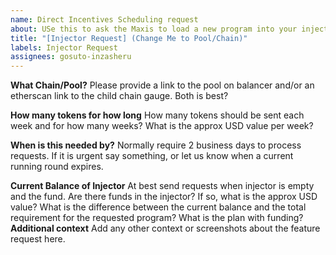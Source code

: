 ```yaml
---
name: Direct Incentives Scheduling request
about: USe this to ask the Maxis to load a new program into your injector
title: "[Injector Request] (Change Me to Pool/Chain)"
labels: Injector Request
assignees: gosuto-inzasheru
---
```


**What Chain/Pool?**
Please provide a link to the pool on balancer and/or an etherscan link to the child chain gauge. Both is best?

**How many tokens for how long**
How many tokens should be sent each week and for how many weeks? What is the approx USD value per week?

**When is this needed by?**
Normally require 2 business days to process requests. If it is urgent say something, or let us know when a current running round expires.

**Current Balance of Injector**
At best send requests when injector is empty and the fund. Are there funds in the injector? If so, what is the approx USD value? What is the difference between the current balance and the total requirement for the requested program? What is the plan with funding?
**Additional context**
Add any other context or screenshots about the feature request here.
